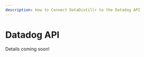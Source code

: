 ```yaml
---
description: How to Connect DataDistillr to the Datadog API
---
```


# Datadog API

Details coming soon!